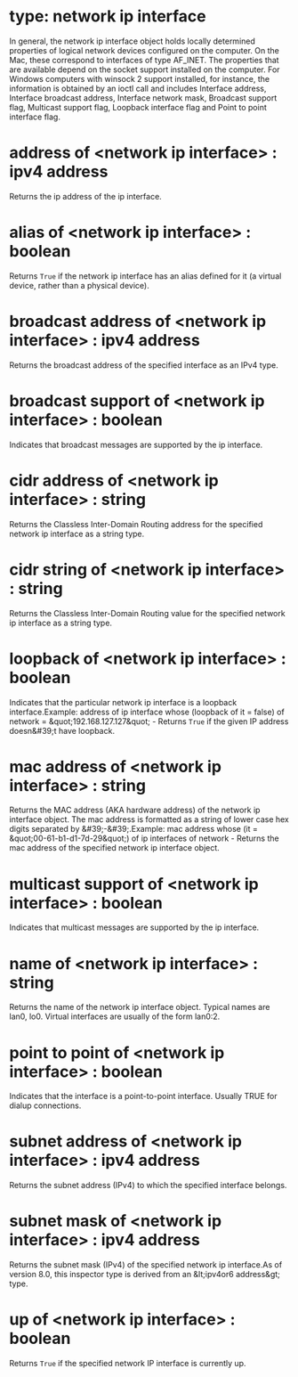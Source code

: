 # type: network ip interface

In general, the network ip interface object holds locally determined properties of logical network devices configured on the computer. On the Mac, these correspond to interfaces of type AF_INET. The properties that are available depend on the socket support installed on the computer. For Windows computers with winsock 2 support installed, for instance, the information is obtained by an ioctl call and includes Interface address, Interface broadcast address, Interface network mask, Broadcast support flag, Multicast support flag, Loopback interface flag and Point to point interface flag.

# address of &lt;network ip interface&gt; : ipv4 address

Returns the ip address of the ip interface.

# alias of &lt;network ip interface&gt; : boolean

Returns `True` if the network ip interface has an alias defined for it (a virtual device, rather than a physical device).

# broadcast address of &lt;network ip interface&gt; : ipv4 address

Returns the broadcast address of the specified interface as an IPv4 type.

# broadcast support of &lt;network ip interface&gt; : boolean

Indicates that broadcast messages are supported by the ip interface.

# cidr address of &lt;network ip interface&gt; : string

Returns the Classless Inter-Domain Routing address for the specified network ip interface as a string type.

# cidr string of &lt;network ip interface&gt; : string

Returns the Classless Inter-Domain Routing value for the specified network ip interface as a string type.

# loopback of &lt;network ip interface&gt; : boolean

Indicates that the particular network ip interface is a loopback interface.Example: address of ip interface whose (loopback of it = false) of network = &amp;quot;192.168.127.127&amp;quot; - Returns `True` if the given IP address doesn&amp;#39;t have loopback.

# mac address of &lt;network ip interface&gt; : string

Returns the MAC address (AKA hardware address) of the network ip interface object. The mac address is formatted as a string of lower case hex digits separated by &amp;#39;-&amp;#39;.Example:  mac address whose (it = &amp;quot;00-61-b1-d1-7d-29&amp;quot;) of ip interfaces of network - Returns the mac address of the specified network ip interface object.

# multicast support of &lt;network ip interface&gt; : boolean

Indicates that multicast messages are supported by the ip interface.

# name of &lt;network ip interface&gt; : string

Returns the name of the network ip interface object. Typical names are lan0, lo0. Virtual interfaces are usually of the form lan0:2.

# point to point of &lt;network ip interface&gt; : boolean

Indicates that the interface is a point-to-point interface. Usually TRUE for dialup connections.

# subnet address of &lt;network ip interface&gt; : ipv4 address

Returns the subnet address (IPv4) to which the specified interface belongs.

# subnet mask of &lt;network ip interface&gt; : ipv4 address

Returns the subnet mask (IPv4) of the specified network ip interface.As of version 8.0, this inspector type is derived from an &amp;lt;ipv4or6 address&amp;gt; type.

# up of &lt;network ip interface&gt; : boolean

Returns `True` if the specified network IP interface is currently up.
